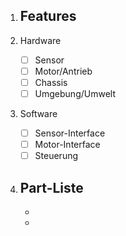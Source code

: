 1. Features
	- 

2. Hardware
	- [ ] Sensor
	- [ ] Motor/Antrieb
	- [ ] Chassis
	- [ ] Umgebung/Umwelt

3. Software
	- [ ] Sensor-Interface
	- [ ] Motor-Interface
	- [ ] Steuerung

4. Part-Liste
	- 
	- 
	- 

